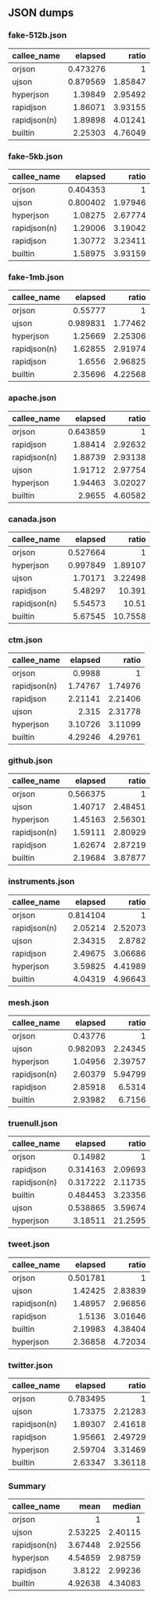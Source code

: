 ## JSON dumps

### fake-512b.json

| callee_name   |   elapsed |   ratio |
|:--------------|----------:|--------:|
| orjson        |  0.473276 | 1       |
| ujson         |  0.879569 | 1.85847 |
| hyperjson     |  1.39849  | 2.95492 |
| rapidjson     |  1.86071  | 3.93155 |
| rapidjson(n)  |  1.89898  | 4.01241 |
| builtin       |  2.25303  | 4.76049 |

### fake-5kb.json

| callee_name   |   elapsed |   ratio |
|:--------------|----------:|--------:|
| orjson        |  0.404353 | 1       |
| ujson         |  0.800402 | 1.97946 |
| hyperjson     |  1.08275  | 2.67774 |
| rapidjson(n)  |  1.29006  | 3.19042 |
| rapidjson     |  1.30772  | 3.23411 |
| builtin       |  1.58975  | 3.93159 |

### fake-1mb.json

| callee_name   |   elapsed |   ratio |
|:--------------|----------:|--------:|
| orjson        |  0.55777  | 1       |
| ujson         |  0.989831 | 1.77462 |
| hyperjson     |  1.25669  | 2.25306 |
| rapidjson(n)  |  1.62855  | 2.91974 |
| rapidjson     |  1.6556   | 2.96825 |
| builtin       |  2.35696  | 4.22568 |

### apache.json

| callee_name   |   elapsed |   ratio |
|:--------------|----------:|--------:|
| orjson        |  0.643859 | 1       |
| rapidjson     |  1.88414  | 2.92632 |
| rapidjson(n)  |  1.88739  | 2.93138 |
| ujson         |  1.91712  | 2.97754 |
| hyperjson     |  1.94463  | 3.02027 |
| builtin       |  2.9655   | 4.60582 |

### canada.json

| callee_name   |   elapsed |    ratio |
|:--------------|----------:|---------:|
| orjson        |  0.527664 |  1       |
| hyperjson     |  0.997849 |  1.89107 |
| ujson         |  1.70171  |  3.22498 |
| rapidjson     |  5.48297  | 10.391   |
| rapidjson(n)  |  5.54573  | 10.51    |
| builtin       |  5.67545  | 10.7558  |

### ctm.json

| callee_name   |   elapsed |   ratio |
|:--------------|----------:|--------:|
| orjson        |   0.9988  | 1       |
| rapidjson(n)  |   1.74767 | 1.74976 |
| rapidjson     |   2.21141 | 2.21406 |
| ujson         |   2.315   | 2.31778 |
| hyperjson     |   3.10726 | 3.11099 |
| builtin       |   4.29246 | 4.29761 |

### github.json

| callee_name   |   elapsed |   ratio |
|:--------------|----------:|--------:|
| orjson        |  0.566375 | 1       |
| ujson         |  1.40717  | 2.48451 |
| hyperjson     |  1.45163  | 2.56301 |
| rapidjson(n)  |  1.59111  | 2.80929 |
| rapidjson     |  1.62674  | 2.87219 |
| builtin       |  2.19684  | 3.87877 |

### instruments.json

| callee_name   |   elapsed |   ratio |
|:--------------|----------:|--------:|
| orjson        |  0.814104 | 1       |
| rapidjson(n)  |  2.05214  | 2.52073 |
| ujson         |  2.34315  | 2.8782  |
| rapidjson     |  2.49675  | 3.06686 |
| hyperjson     |  3.59825  | 4.41989 |
| builtin       |  4.04319  | 4.96643 |

### mesh.json

| callee_name   |   elapsed |   ratio |
|:--------------|----------:|--------:|
| orjson        |  0.43776  | 1       |
| ujson         |  0.982093 | 2.24345 |
| hyperjson     |  1.04956  | 2.39757 |
| rapidjson(n)  |  2.60379  | 5.94799 |
| rapidjson     |  2.85918  | 6.5314  |
| builtin       |  2.93982  | 6.7156  |

### truenull.json

| callee_name   |   elapsed |    ratio |
|:--------------|----------:|---------:|
| orjson        |  0.14982  |  1       |
| rapidjson     |  0.314163 |  2.09693 |
| rapidjson(n)  |  0.317222 |  2.11735 |
| builtin       |  0.484453 |  3.23356 |
| ujson         |  0.538865 |  3.59674 |
| hyperjson     |  3.18511  | 21.2595  |

### tweet.json

| callee_name   |   elapsed |   ratio |
|:--------------|----------:|--------:|
| orjson        |  0.501781 | 1       |
| ujson         |  1.42425  | 2.83839 |
| rapidjson(n)  |  1.48957  | 2.96856 |
| rapidjson     |  1.5136   | 3.01646 |
| builtin       |  2.19983  | 4.38404 |
| hyperjson     |  2.36858  | 4.72034 |

### twitter.json

| callee_name   |   elapsed |   ratio |
|:--------------|----------:|--------:|
| orjson        |  0.783495 | 1       |
| ujson         |  1.73375  | 2.21283 |
| rapidjson(n)  |  1.89307  | 2.41618 |
| rapidjson     |  1.95661  | 2.49729 |
| hyperjson     |  2.59704  | 3.31469 |
| builtin       |  2.63347  | 3.36118 |

### Summary

| callee_name   |    mean |   median |
|:--------------|--------:|---------:|
| orjson        | 1       |  1       |
| ujson         | 2.53225 |  2.40115 |
| rapidjson(n)  | 3.67448 |  2.92556 |
| hyperjson     | 4.54859 |  2.98759 |
| rapidjson     | 3.8122  |  2.99236 |
| builtin       | 4.92638 |  4.34083 |

